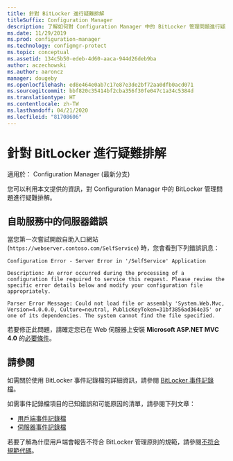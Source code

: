 ```yaml
---
title: 針對 BitLocker 進行疑難排解
titleSuffix: Configuration Manager
description: 了解如何對 Configuration Manager 中的 BitLocker 管理問題進行疑難排解
ms.date: 11/29/2019
ms.prod: configuration-manager
ms.technology: configmgr-protect
ms.topic: conceptual
ms.assetid: 134c5b50-edeb-4d60-aaca-944d26deb9ba
author: aczechowski
ms.author: aaroncz
manager: dougeby
ms.openlocfilehash: ed8e464e0ab7c17e87e3de2bf72aa0dfb0acd071
ms.sourcegitcommit: bbf820c35414bf2cba356f30fe047c1a34c5384d
ms.translationtype: HT
ms.contentlocale: zh-TW
ms.lasthandoff: 04/21/2020
ms.locfileid: "81708606"
---
```

# <a name="troubleshoot-bitlocker"></a>針對 BitLocker 進行疑難排解

適用於：  Configuration Manager (最新分支)

您可以利用本文提供的資訊，對 Configuration Manager 中的 BitLocker 管理問題進行疑難排解。

## <a name="server-error-in-self-service"></a>自助服務中的伺服器錯誤

當您第一次嘗試開啟自助入口網站 (`https://webserver.contoso.com/SelfService`) 時，您會看到下列錯誤訊息：

``` error
Configuration Error - Server Error in '/SelfService' Application

Description: An error occurred during the processing of a configuration file required to service this request. Please review the specific error details below and modify your configuration file appropriately.

Parser Error Message: Could not load file or assembly 'System.Web.Mvc, Version=4.0.0.0, Culture=neutral, PublicKeyToken=31bf3856ad364e35' or one of its dependencies. The system cannot find the file specified.
```

若要修正此問題，請確定您已在 Web 伺服器上安裝 **Microsoft ASP.NET MVC 4.0** 的[必要條件](../../plan-design/bitlocker-management.md#prerequisites)。

## <a name="see-also"></a>請參閱

如需關於使用 BitLocker 事件記錄檔的詳細資訊，請參閱 [BitLocker 事件記錄檔](about-event-logs.md)。

如需事件記錄檔項目的已知錯誤和可能原因的清單，請參閱下列文章：

- [用戶端事件記錄檔](client-event-logs.md)
- [伺服器事件記錄檔](server-event-logs.md)

若要了解為什麼用戶端會報告不符合 BitLocker 管理原則的規範，請參閱[不符合規範代碼](non-compliance-codes.md)。
